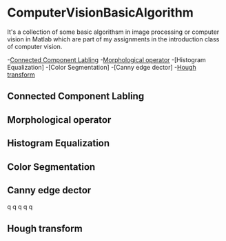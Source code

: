 # ComputerVisionBasicAlgorithm

It's a collection of some basic algorithsm in image processing or computer vision in Matlab which are part of my assignments in the introduction class of computer vision. 


-[Connected Component Labling](#connected-component-labling)
-[Morphological operator](#Morphological-operator)
-[Histogram Equalization]
-[Color Segmentation]
-[Canny edge dector]
-[Hough transform](#hough-transform)
## Connected Component Labling
## Morphological operator
## Histogram Equalization
## Color Segmentation
## Canny edge dector 
q
q
q
q
q

## Hough transform

